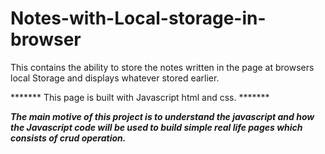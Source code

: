 # Notes-with-Local-storage-in-browser
This contains the ability to store the notes written in the page at browsers local Storage and displays whatever stored earlier.


*******  This page is built with Javascript html and css. *******

*******The main motive of this project is to understand the javascript and how the Javascript code will be used to build simple real life pages which consists of crud operation.*******
